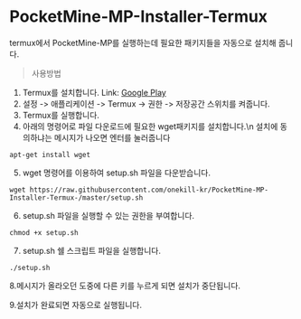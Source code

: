 # PocketMine-MP-Installer-Termux
termux에서 PocketMine-MP를 실행하는데 필요한 패키지들을 자동으로 설치해 줍니다.

>사용방법

1. Termux를 설치합니다.
Link: [Google Play](https://play.google.com/store/apps/details?id=com.termux)
2. 설정 -> 애플리케이션 -> Termux -> 권한 -> 저장공간 스위치를 켜줍니다.
3. Termux를 실행합니다.
4. 아래의 명령어로 파일 다운로드에 필요한 wget패키지를 설치합니다.\n 설치에 동의하냐는 메시지가 나오면 엔터를 눌러줍니다
<pre><code>apt-get install wget</code></pre>
5. wget 명령어를 이용하여 setup.sh 파일을 다운받습니다.
<pre><code>wget https://raw.githubusercontent.com/onekill-kr/PocketMine-MP-Installer-Termux-/master/setup.sh</code></pre>
6. setup.sh 파일을 실행할 수 있는 권한을 부여합니다.
<pre><code>chmod +x setup.sh</code></pre>
7. setup.sh 쉘 스크립트 파일을 실행합니다.
<pre><code>./setup.sh</code></pre>
8.메시지가 올라오던 도중에 다른 키를 누르게 되면 설치가 중단됩니다.

9.설치가 완료되면 자동으로 실행됩니다.

